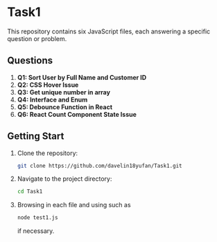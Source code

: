 # Task1

This repository contains six JavaScript files, each answering a specific question or problem.

## Questions

1. **Q1: Sort User by Full Name and Customer ID**
2. **Q2: CSS Hover Issue**
3. **Q3: Get unique number in array**
4. **Q4: Interface and Enum**
5. **Q5: Debounce Function in React**
6. **Q6: React Count Component State Issue**

## Getting Start

1. Clone the repository:
   ```bash
   git clone https://github.com/davelin18yufan/Task1.git
2. Navigate to the project directory:
   ```bash
   cd Task1
3. Browsing in each file and using such as
   ```bash
   node test1.js
   ```
   if necessary.
